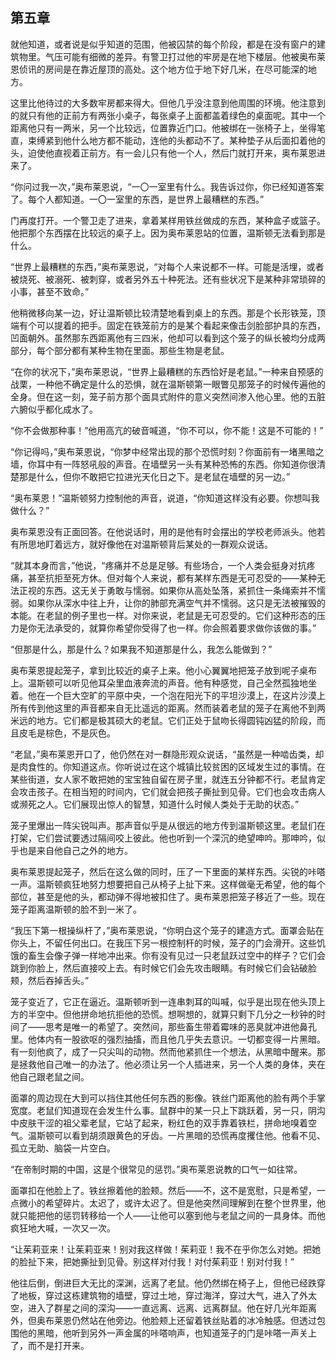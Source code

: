 　   

## 第五章

就他知道，或者说是似乎知道的范围，他被囚禁的每个阶段，都是在没有窗户的建筑物里。气压可能有细微的差异。有警卫打过他的牢房是在地下楼层。他被奥布莱恩侦讯的房间是在靠近屋顶的高处。这个地方位于地下好几米，在尽可能深的地方。

这里比他待过的大多数牢房都来得大。但他几乎没注意到他周围的环境。他注意到的就只有他的正前方有两张小桌子，每张桌子上面都盖着绿色的桌面呢。其中一个距离他只有一两米，另一个比较远，位置靠近门口。他被绑在一张椅子上，坐得笔直，束缚紧到他什么地方都不能动，连他的头都动不了。某种垫子从后面扣着他的头，迫使他直视着正前方。有一会儿只有他一个人，然后门就打开来，奥布莱恩进来了。

“你问过我一次，”奥布莱恩说，“一〇一室里有什么。我告诉过你，你已经知道答案了。每个人都知道。一〇一室里的东西，是世界上最糟糕的东西。”

门再度打开。一个警卫走了进来，拿着某样用铁丝做成的东西，某种盒子或篮子。他把那个东西摆在比较远的桌子上。因为奥布莱恩站的位置，温斯顿无法看到那是什么。

“世界上最糟糕的东西，”奥布莱恩说，“对每个人来说都不一样。可能是活埋，或者被烧死、被溺死、被刺穿，或者另外五十种死法。还有些状况下是某种非常琐碎的小事，甚至不致命。”

他稍微移向某一边，好让温斯顿比较清楚地看到桌上的东西。那是个长形铁笼，顶端有个可以提着的把手。固定在铁笼前方的是某个看起来像击剑脸部护具的东西，凹面朝外。虽然那东西距离他有三四米，他却可以看到这个笼子的纵长被均分成两部分，每个部分都有某种生物在里面。那些生物是老鼠。

“在你的状况下，”奥布莱恩说，“世界上最糟糕的东西恰好是老鼠。”一种来自预感的战栗，一种他不确定是什么的恐惧，就在温斯顿第一眼瞥见那笼子的时候传遍他的全身。但在这一刻，笼子前方那个面具式附件的意义突然间渗入他心里。他的五脏六腑似乎都化成水了。

“你不会做那种事！”他用高亢的破音喊道，“你不可以，你不能！这是不可能的！”

“你记得吗，”奥布莱恩说，“你梦中经常出现的那个恐慌时刻？你面前有一堵黑暗之墙，你耳中有一阵怒吼般的声音。在墙壁另一头有某种恐怖的东西。你知道你很清楚那是什么，但你不敢把它拉进光天化日之下。是老鼠在墙壁的另一边。”

“奥布莱恩！”温斯顿努力控制他的声音，说道，“你知道这样没有必要。你想叫我做什么？”

奥布莱恩没有正面回答。在他说话时，用的是他有时会摆出的学校老师派头。他若有所思地盯着远方，就好像他在对温斯顿背后某处的一群观众说话。

“就其本身而言，”他说，“疼痛并不总是足够。有些场合，一个人类会挺身对抗疼痛，甚至抗拒至死方休。但对每个人来说，都有某样东西是无可忍受的——某种无法正视的东西。这无关于勇敢与懦弱。如果你从高处坠落，紧抓住一条绳索并不懦弱。如果你从深水中往上升，让你的肺部充满空气并不懦弱。这只是无法被摧毁的本能。在老鼠的例子里也一样。对你来说，老鼠是无可忍受的。它们这种形态的压力是你无法承受的，就算你希望你受得了也一样。你会照着要求做你该做的事。”

“但那是什么，那是什么？如果我不知道那是什么，我怎么能做到？”

奥布莱恩提起笼子，拿到比较近的桌子上来。他小心翼翼地把笼子放到呢子桌布上。温斯顿可以听见他耳朵里血液奔流的声音。他有种感觉，自己全然孤独地坐着。他在一个巨大空旷的平原中央，一个泡在阳光下的平坦沙漠上，在这片沙漠上所有传到他这里的声音都来自无比遥远的距离。然而装着老鼠的笼子在离他不到两米远的地方。它们都是极其硕大的老鼠。它们正处于鼠吻长得圆钝凶猛的阶段，而且皮毛是棕色，不是灰色。

“老鼠，”奥布莱恩开口了，他仍然在对一群隐形观众说话，“虽然是一种啮齿类，却是肉食性的。你知道这点。你听说过在这个城镇比较贫困的区域发生过的事情。在某些街道，女人家不敢把她的宝宝独自留在房子里，就连五分钟都不行。老鼠肯定会攻击孩子。在相当短的时间内，它们就会把孩子撕扯到见骨。它们也会攻击病人或濒死之人。它们展现出惊人的智慧，知道什么时候人类处于无助的状态。”

笼子里爆出一阵尖锐叫声。那声音似乎是从很远的地方传到温斯顿这里。老鼠们在打架，它们尝试要透过隔间咬上彼此。他也听到一个深沉的绝望呻吟。那呻吟，似乎也是来自他自己之外的地方。

奥布莱恩提起笼子，然后在这么做的同时，压了一下里面的某样东西。尖锐的咔嗒一声。温斯顿疯狂地努力想要把自己从椅子上扯下来。这样做毫无希望，他的每个部位，甚至是他的头，都动弹不得地被扣住了。奥布莱恩把笼子移近了一些。现在笼子距离温斯顿的脸不到一米了。

“我压下第一根操纵杆了，”奥布莱恩说，“你明白这个笼子的建造方式。面罩会贴在你头上，不留任何出口。在我压下另一根控制杆的时候，笼子的门会滑开。这些饥饿的畜生会像子弹一样地冲出来。你有没有见过一只老鼠跃过空中的样子？它们会跳到你脸上，然后直接咬上去。有时候它们会先攻击眼睛。有时候它们会钻破脸颊，然后吞掉舌头。”

笼子变近了，它正在逼近。温斯顿听到一连串刺耳的叫喊，似乎是出现在他头顶上方的半空中。但他拼命地抗拒他的恐慌。想啊想的，就算只剩下几分之一秒钟的时间了——思考是唯一的希望了。突然间，那些畜生带着霉味的恶臭就冲进他鼻孔里。他体内有一股欲呕的强烈抽搐，而且他几乎失去意识。一切都变得一片黑暗。有一刻他疯了，成了一只尖叫的动物。然而他紧抓住一个想法，从黑暗中醒来。那是拯救他自己唯一的办法了。他必须让另一个人插进来，另一个人类的身体，夹在他自己跟老鼠之间。

面罩的周边现在大到可以挡住其他任何东西的影像。铁丝门距离他的脸有两个手掌宽度。老鼠们知道现在会发生什么事。鼠群中的某一只上下跳跃着，另一只，阴沟中皮肤干涩的祖父辈老鼠，它站了起来，粉红色的双手靠着铁栏，拼命地嗅着空气。温斯顿可以看到胡须跟黄色的牙齿。一片黑暗的恐慌再度攫住他。他看不见、孤立无助、脑袋一片空白。

“在帝制时期的中国，这是个很常见的惩罚。”奥布莱恩说教的口气一如往常。

面罩扣在他脸上了。铁丝擦着他的脸颊。然后——不，这不是宽慰，只是希望，一点微小的希望碎片。太迟了，或许太迟了。但是他突然间理解到在整个世界里，他就只能把他的惩罚转移给一个人——让他可以塞到他与老鼠之间的一具身体。而他疯狂地大喊，一次又一次。

“让茱莉亚来！让茱莉亚来！别对我这样做！茱莉亚！我不在乎你怎么对她。把她的脸扯下来，把她撕扯到见骨。别这样对付我！对付茱莉亚！别对付我！”

他往后倒，倒进巨大无比的深渊，远离了老鼠。他仍然绑在椅子上，但他已经跌穿了地板，穿过这栋建筑物的墙壁，穿过土地，穿过海洋，穿过大气，进入了外太空，进入了群星之间的深沟——一直远离、远离、远离群鼠。他在好几光年距离外，但奥布莱恩仍然站在他旁边。他脸颊上还留着铁丝贴着的冰冷触感。但透过包围他的黑暗，他听到另外一声金属的咔嗒响声，也知道笼子的门是咔嗒一声关上了，而不是打开来。